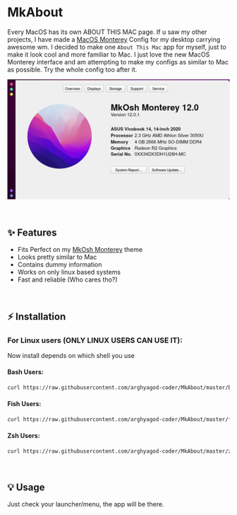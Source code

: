 # MkAbout
Every MacOS has its own ABOUT THIS MAC page. If u saw my other projects, I have made a [MacOS Monterey](https://github.com/arghyagod-coder/MkOsh) Config for my desktop carrying awesome wm. I decided to make one `About This Mac` app for myself, just to make it look cool and more familiar to Mac. I just love the new MacOS Monterey interface and am attempting to make my configs as similar to Mac as possible. Try the whole config too after it.

![abt](assets/pic.png)

<br>

## ✨ Features

- Fits Perfect on my [MkOsh Monterey](https://github.com/arghyagod-coder/MkOsh) theme
- Looks pretty similar to Mac
- Contains dummy information
- Works on only linux based systems
- Fast and reliable (Who cares tho?)

<br>

## ⚡️ Installation
### **For Linux users (ONLY LINUX USERS CAN USE IT):**

Now install depends on which shell you use

#### Bash Users:

```bash
curl https://raw.githubusercontent.com/arghyagod-coder/MkAbout/master/bash_install.sh > minstall.sh;chmod +x ./minstall.sh;sudo bash ./minstall.sh
```

#### Fish Users:

```bash
curl https://raw.githubusercontent.com/arghyagod-coder/MkAbout/master/fish_install.sh > minstall.sh;chmod +x ./minstall.sh;sudo fish ./minstall.sh
```

#### Zsh Users:

```bash
curl https://raw.githubusercontent.com/arghyagod-coder/MkAbout/master/zsh_install.sh > minstall.sh; chmod +x ./minstall.sh;sudo zsh ./minstall.sh
```

<br>

## 💡 Usage
Just check your launcher/menu, the app will be there. 
